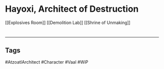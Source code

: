 # Hayoxi, Architect of Destruction
[[Explosives Room]]
[[Demolition Lab]]
[[Shrine of Unmaking]]

#
---
## Tags
#AtzoatlArchitect
#Character
#Vaal
#WiP 